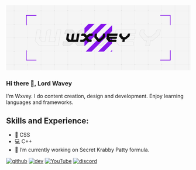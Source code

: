 ![Design and Development](https://github.com/LordWavey/lordwavey/blob/main/Squarebox_animated.gif)

### Hi there 👋, Lord Wavey

I'm Wxvey. I do content creation, design and development. 
Enjoy learning languages and frameworks.

## Skills and Experience: 

* 📔 CSS
* 💻 C++
* 🔭 I’m currently working on Secret Krabby Patty formula. 


[<img src='https://cdn.jsdelivr.net/npm/simple-icons@3.0.1/icons/github.svg' alt='github' height='40'>](https://github.com/lordwavey)  [<img src='https://cdn.jsdelivr.net/npm/simple-icons@3.0.1/icons/dev-dot-to.svg' alt='dev' height='40'>](https://dev.to/lordwavey)  [<img src='https://cdn.jsdelivr.net/npm/simple-icons@3.0.1/icons/youtube.svg' alt='YouTube' height='40'>](https://www.youtube.com/channel/Waveycx)  [<img src='https://cdn.jsdelivr.net/npm/simple-icons@3.0.1/icons/discord.svg' alt='discord' height='40'>](https://discord.gg/m8P2n6ZWj4)
